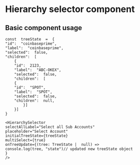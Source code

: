# Hierarchy selector component

## Basic component usage



    const  treeState  =  {
    "id":  "coinbaseprime",
    "label":  "coinbaseprime",
    "selected":  false,
    "children":  [
	    {
	    "id":  2123,
	    "label":  "ABC-OKEX",
	    "selected":  false,
	    "children":  [
	    {
	    "id":  "SPOT",
	    "label":  "SPOT",
	    "selected":  false,
	    "children":  null,
		    }]
	    }]
    }

    <HierarchySelector
    selectAllLabel="Select all Sub Accounts"
    placeholder="Select Account"
    initialTreeState={treeState}
    multiSelect={true}
    onTreeUpdate={(tree: TreeState |  null) =>
    console.log(tree, "state")// updated new treeState object
    }
    />

